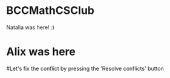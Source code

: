 # BCCMathCSClub

Natalia was here! :)

# Alix was here

#Let's fix the conflict by pressing the 'Resolve conflicts' button

